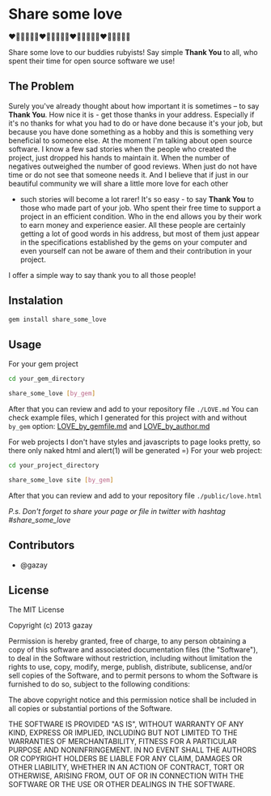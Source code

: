 # Share some love

:heart::green_heart::yellow_heart::blue_heart::purple_heart::sparkling_heart::heart::green_heart::yellow_heart::blue_heart::purple_heart::sparkling_heart::heart::green_heart::yellow_heart::blue_heart::purple_heart::sparkling_heart::heart::green_heart::yellow_heart::blue_heart::purple_heart::sparkling_heart:

Share some love to our buddies rubyists! Say simple **Thank You** to
all, who spent their time for open source software we use!

## The Problem

Surely you've already thought about how important it is sometimes – to say
**Thank You**. How nice it is - get those thanks in your address. Especially if
it's no thanks for what you had to do or have done because it's your
job, but because you have done something as a hobby and this is
something very beneficial to someone else. At the moment I'm talking
about open source software. I know a few sad stories when the people who created the
project, just dropped his hands to maintain it. When the number of
negatives outweighed the number of good reviews. When just do not have
time or do not see that someone needs it. And I believe that if just in our
beautiful community we will share a little more love for each other
- such stories will become a lot rarer! It's so easy - to say **Thank You**
to those who made part of your job. Who spent their free time to
support a project in an efficient condition. Who in the end allows you
by their work to earn money and experience easier. All these
people are certainly getting a lot of good words in his address, but
most of them just appear in the specifications established by the gems
on your computer and even yourself can not be aware of them and their
contribution in your project.

I offer a simple way to say thank you to all those people!

## Instalation

```bash
gem install share_some_love
```

## Usage

For your gem project
```bash
cd your_gem_directory

share_some_love [by_gem]
```

After that you can review and add to your repository file `./LOVE.md`
You can check example files, which I generated for this project with and
without `by_gem` option:
[LOVE_by_gemfile.md](https://github.com/gazay/share_some_love/blob/master/LOVE_by_gem.md)
and
[LOVE_by_author.md](https://github.com/gazay/share_some_love/blob/master/LOVE_by_author.md)

For web projects I don't have styles and javascripts to page looks
pretty, so there only naked html and alert(1) will be generated =)
For your web project:
```bash
cd your_project_directory

share_some_love site [by_gem]
```

After that you can review and add to your repository file `./public/love.html`


*P.s. Don't forget to share your page or file in twitter with hashtag #share_some_love*

## Contributors

* @gazay

## License

The MIT License

Copyright (c) 2013 gazay

Permission is hereby granted, free of charge, to any person obtaining a copy of this software and associated documentation files (the "Software"), to deal in the Software without restriction, including without limitation the rights to use, copy, modify, merge, publish, distribute, sublicense, and/or sell copies of the Software, and to permit persons to whom the Software is furnished to do so, subject to the following conditions:

The above copyright notice and this permission notice shall be included in all copies or substantial portions of the Software.

THE SOFTWARE IS PROVIDED "AS IS", WITHOUT WARRANTY OF ANY KIND, EXPRESS OR IMPLIED, INCLUDING BUT NOT LIMITED TO THE WARRANTIES OF MERCHANTABILITY, FITNESS FOR A PARTICULAR PURPOSE AND NONINFRINGEMENT. IN NO EVENT SHALL THE AUTHORS OR COPYRIGHT HOLDERS BE LIABLE FOR ANY CLAIM, DAMAGES OR OTHER LIABILITY, WHETHER IN AN ACTION OF CONTRACT, TORT OR OTHERWISE, ARISING FROM, OUT OF OR IN CONNECTION WITH THE SOFTWARE OR THE USE OR OTHER DEALINGS IN THE SOFTWARE.
